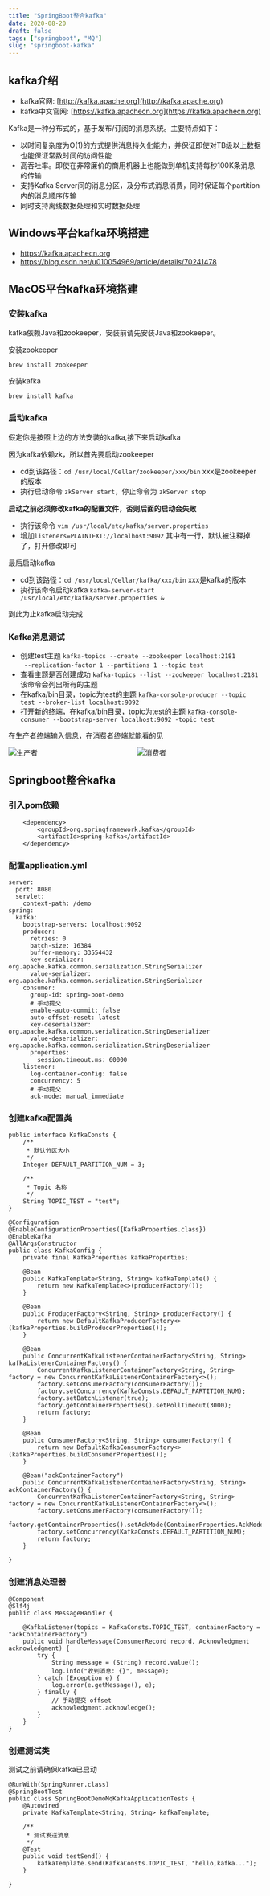 ```yaml
---
title: "SpringBoot整合kafka"
date: 2020-08-20
draft: false
tags: ["springboot", "MQ"]
slug: "springboot-kafka"
---
```

## kafka介绍
- kafka官网: [http://kafka.apache.org](http://kafka.apache.org)
- kafka中文官网: [https://kafka.apachecn.org](https://kafka.apachecn.org)

Kafka是一种分布式的，基于发布/订阅的消息系统。主要特点如下：
- 以时间复杂度为O(1)的方式提供消息持久化能力，并保证即使对TB级以上数据也能保证常数时间的访问性能
- 高吞吐率。即使在非常廉价的商用机器上也能做到单机支持每秒100K条消息的传输
- 支持Kafka Server间的消息分区，及分布式消息消费，同时保证每个partition内的消息顺序传输
- 同时支持离线数据处理和实时数据处理


## Windows平台kafka环境搭建
- https://kafka.apachecn.org
- https://blog.csdn.net/u010054969/article/details/70241478

## MacOS平台kafka环境搭建

### 安装kafka

kafka依赖Java和zookeeper，安装前请先安装Java和zookeeper。

安装zookeeper
```
brew install zookeeper
```

安装kafka
```
brew install kafka
```

### 启动kafka

假定你是按照上边的方法安装的kafka,接下来启动kafka

因为kafka依赖zk，所以首先要启动zookeeper
- cd到该路径：`cd /usr/local/Cellar/zookeeper/xxx/bin` xxx是zookeeper的版本
- 执行启动命令 `zkServer start`，停止命令为 `zkServer stop`


**启动之前必须修改kafka的配置文件，否则后面的启动会失败**
- 执行该命令 ``vim /usr/local/etc/kafka/server.properties``
- 增加``listeners=PLAINTEXT://localhost:9092`` 其中有一行，默认被注释掉了，打开修改即可

最后启动kafka
- cd到该路径：`cd /usr/local/Cellar/kafka/xxx/bin` xxx是kafka的版本
- 执行该命令启动kafka ``kafka-server-start /usr/local/etc/kafka/server.properties &``

到此为止kafka启动完成

### Kafka消息测试

- 创建test主题 `kafka-topics --create --zookeeper localhost:2181`<br>` --replication-factor 1 --partitions 1 --topic test`
- 查看主题是否创建成功 ``kafka-topics --list --zookeeper localhost:2181`` 该命令会列出所有的主题
- 在kafka/bin目录，topic为test的主题 ``kafka-console-producer --topic test --broker-list localhost:9092``
- 打开新的终端，在kafka/bin目录，topic为test的主题 ``kafka-console-consumer --bootstrap-server localhost:9092 -topic test ``

在生产者终端输入信息，在消费者终端就能看的见
<div style="width: 50%;display: inline-block">
    <img src="/myblog/posts/images/application/kafka生产者.jpg" alt="生产者">
</div>
<div style="width: 45%;display: inline-block">
    <img src="/myblog/posts/images/application/kafka消费者.jpg" alt="消费者">
</div>

## Springboot整合kafka

### 引入pom依赖
```
    <dependency>
        <groupId>org.springframework.kafka</groupId>
        <artifactId>spring-kafka</artifactId>
    </dependency>
```
### 配置application.yml
```
server:
  port: 8080
  servlet:
    context-path: /demo
spring:
  kafka:
    bootstrap-servers: localhost:9092
    producer:
      retries: 0
      batch-size: 16384
      buffer-memory: 33554432
      key-serializer: org.apache.kafka.common.serialization.StringSerializer
      value-serializer: org.apache.kafka.common.serialization.StringSerializer
    consumer:
      group-id: spring-boot-demo
      # 手动提交
      enable-auto-commit: false
      auto-offset-reset: latest
      key-deserializer: org.apache.kafka.common.serialization.StringDeserializer
      value-deserializer: org.apache.kafka.common.serialization.StringDeserializer
      properties:
        session.timeout.ms: 60000
    listener:
      log-container-config: false
      concurrency: 5
      # 手动提交
      ack-mode: manual_immediate
```

### 创建kafka配置类
```
public interface KafkaConsts {
    /**
     * 默认分区大小
     */
    Integer DEFAULT_PARTITION_NUM = 3;

    /**
     * Topic 名称
     */
    String TOPIC_TEST = "test";
}
```

```
@Configuration
@EnableConfigurationProperties({KafkaProperties.class})
@EnableKafka
@AllArgsConstructor
public class KafkaConfig {
    private final KafkaProperties kafkaProperties;

    @Bean
    public KafkaTemplate<String, String> kafkaTemplate() {
        return new KafkaTemplate<>(producerFactory());
    }

    @Bean
    public ProducerFactory<String, String> producerFactory() {
        return new DefaultKafkaProducerFactory<>(kafkaProperties.buildProducerProperties());
    }

    @Bean
    public ConcurrentKafkaListenerContainerFactory<String, String> kafkaListenerContainerFactory() {
        ConcurrentKafkaListenerContainerFactory<String, String> factory = new ConcurrentKafkaListenerContainerFactory<>();
        factory.setConsumerFactory(consumerFactory());
        factory.setConcurrency(KafkaConsts.DEFAULT_PARTITION_NUM);
        factory.setBatchListener(true);
        factory.getContainerProperties().setPollTimeout(3000);
        return factory;
    }

    @Bean
    public ConsumerFactory<String, String> consumerFactory() {
        return new DefaultKafkaConsumerFactory<>(kafkaProperties.buildConsumerProperties());
    }

    @Bean("ackContainerFactory")
    public ConcurrentKafkaListenerContainerFactory<String, String> ackContainerFactory() {
        ConcurrentKafkaListenerContainerFactory<String, String> factory = new ConcurrentKafkaListenerContainerFactory<>();
        factory.setConsumerFactory(consumerFactory());
        factory.getContainerProperties().setAckMode(ContainerProperties.AckMode.MANUAL_IMMEDIATE);
        factory.setConcurrency(KafkaConsts.DEFAULT_PARTITION_NUM);
        return factory;
    }

}
```
### 创建消息处理器
```
@Component
@Slf4j
public class MessageHandler {

    @KafkaListener(topics = KafkaConsts.TOPIC_TEST, containerFactory = "ackContainerFactory")
    public void handleMessage(ConsumerRecord record, Acknowledgment acknowledgment) {
        try {
            String message = (String) record.value();
            log.info("收到消息: {}", message);
        } catch (Exception e) {
            log.error(e.getMessage(), e);
        } finally {
            // 手动提交 offset
            acknowledgment.acknowledge();
        }
    }
}
```

### 创建测试类
测试之前请确保kafka已启动
```
@RunWith(SpringRunner.class)
@SpringBootTest
public class SpringBootDemoMqKafkaApplicationTests {
    @Autowired
    private KafkaTemplate<String, String> kafkaTemplate;

    /**
     * 测试发送消息
     */
    @Test
    public void testSend() {
        kafkaTemplate.send(KafkaConsts.TOPIC_TEST, "hello,kafka...");
    }

}
```